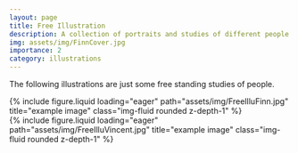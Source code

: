 ```yaml
---
layout: page
title: Free Illustration
description: A collection of portraits and studies of different people
img: assets/img/FinnCover.jpg
importance: 2
category: illustrations
---
```


The following illustrations are just some free standing studies of people.

<div class="row">
    <div class="col-sm mt-3 mt-md-0">
        {% include figure.liquid loading="eager" path="assets/img/FreeIlluFinn.jpg" title="example image" class="img-fluid rounded z-depth-1" %}
    </div>
</div>

<div class="row">
    <div class="col-sm mt-3 mt-md-0">
        {% include figure.liquid loading="eager" path="assets/img/FreeIlluVincent.jpg" title="example image" class="img-fluid rounded z-depth-1" %}
    </div>
</div>

